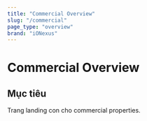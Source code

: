 ```yaml
---
title: "Commercial Overview"
slug: "/commercial"
page_type: "overview"
brand: "iONexus"
---
```


# Commercial Overview

## Mục tiêu
Trang landing con cho commercial properties.